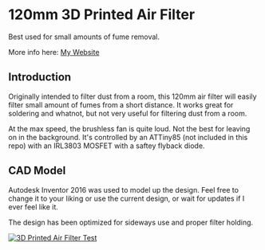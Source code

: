 <h1> 120mm 3D Printed Air Filter </h1>
Best used for small amounts of fume removal.

More info here: <a href="http://andrewmiyaguchi.com/blog/?p=110">My Website</a>

<h2> Introduction </h2>
Originally intended to filter dust from a room, this 120mm air filter will easily filter small amount of fumes from a short distance. It works great for soldering and whatnot, but not very useful for filtering dust from a room.

At the max speed, the brushless fan is quite loud. Not the best for leaving on in the background. It's controlled by an ATTiny85 (not included in this repo) with an IRL3803 MOSFET with a saftey flyback diode.

<h2> CAD Model </h2>
Autodesk Inventor 2016 was used to model up the design. Feel free to change it to your liking or use the current design, or wait for updates if I ever feel like it.

The design has been optimized for sideways use and proper filter holding.

[![3D Printed Air Filter Test](http://i.imgur.com/lwWssAY.jpg)](https://www.youtube.com/watch?v=p5OVDNX10iU)